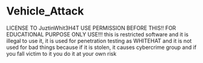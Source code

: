 # Vehicle_Attack
LICENSE TO JuztinWhit3H4T  USE PERMISSION BEFORE THIS!! FOR EDUCATIONAL PURPOSE ONLY USE!!! this is restricted software and it is illegal to use it, it is used for penetration testing as WHITEHAT and it is not used for bad things because if it is stolen, it causes cybercrime group and if you fall victim to it you do it at your own risk
